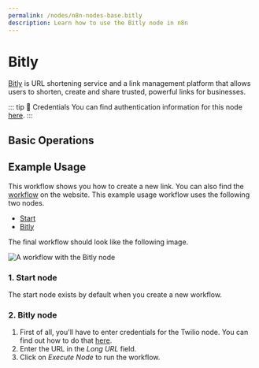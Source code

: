 ```yaml
---
permalink: /nodes/n8n-nodes-base.bitly
description: Learn how to use the Bitly node in n8n
---
```


# Bitly

[Bitly](https://bitly.com/) is URL shortening service and a link management platform that allows users to shorten, create and share trusted, powerful links for businesses.

::: tip 🔑 Credentials
You can find authentication information for this node [here](../../../credentials/Bitly/README.md).
:::

## Basic Operations

<Resource node="n8n-nodes-base.bitly" />

## Example Usage

This workflow shows you how to create a new link. You can also find the [workflow](https://n8n.io/workflows/442) on the website. This example usage workflow uses the following two nodes.
- [Start](../../core-nodes/Start/README.md)
- [Bitly]()

The final workflow should look like the following image.

![A workflow with the Bitly node](REDACTED)

### 1. Start node

The start node exists by default when you create a new workflow.

### 2. Bitly node

1. First of all, you'll have to enter credentials for the Twilio node. You can find out how to do that [here](../../../credentials/Bitly/README.md).
2. Enter the URL in the *Long URL* field.
3. Click on *Execute Node* to run the workflow.
